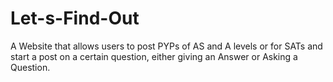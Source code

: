 # Let-s-Find-Out
A Website that allows users to post PYPs of AS and A levels or for SATs and start a post on a certain question, either giving an Answer or Asking a Question.
